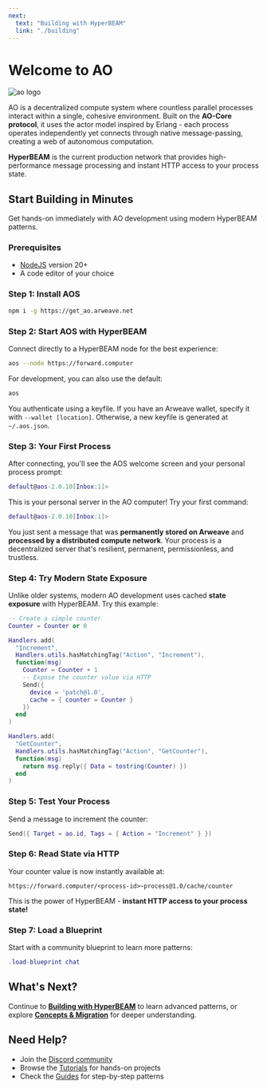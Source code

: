 ```yaml
---
next:
  text: "Building with HyperBEAM"
  link: "./building"
---
```


# Welcome to AO

![ao logo](/ao-logo-grey.svg)

AO is a decentralized compute system where countless parallel processes interact within a single, cohesive environment. Built on the **AO-Core protocol**, it uses the actor model inspired by Erlang - each process operates independently yet connects through native message-passing, creating a web of autonomous computation.

**HyperBEAM** is the current production network that provides high-performance message processing and instant HTTP access to your process state.

## Start Building in Minutes

Get hands-on immediately with AO development using modern HyperBEAM patterns.

### Prerequisites

- [NodeJS](https://nodejs.org) version 20+
- A code editor of your choice

### Step 1: Install AOS

```sh
npm i -g https://get_ao.arweave.net
```

### Step 2: Start AOS with HyperBEAM

Connect directly to a HyperBEAM node for the best experience:

```sh
aos --node https://forward.computer
```

For development, you can also use the default:

```sh
aos
```

You authenticate using a keyfile. If you have an Arweave wallet, specify it with `--wallet [location]`. Otherwise, a new keyfile is generated at `~/.aos.json`.

### Step 3: Your First Process

After connecting, you'll see the AOS welcome screen and your personal process prompt:

```lua
default@aos-2.0.10[Inbox:1]>
```

This is your personal server in the AO computer! Try your first command:

```lua
default@aos-2.0.10[Inbox:1]>
```

You just sent a message that was **permanently stored on Arweave** and **processed by a distributed compute network**. Your process is a decentralized server that's resilient, permanent, permissionless, and trustless.

### Step 4: Try Modern State Exposure

Unlike older systems, modern AO development uses cached **state exposure** with HyperBEAM. Try this example:

```lua
-- Create a simple counter
Counter = Counter or 0

Handlers.add(
  "Increment",
  Handlers.utils.hasMatchingTag("Action", "Increment"),
  function(msg)
    Counter = Counter + 1
    -- Expose the counter value via HTTP
    Send({
      device = 'patch@1.0',
      cache = { counter = Counter }
    })
  end
)

Handlers.add(
  "GetCounter",
  Handlers.utils.hasMatchingTag("Action", "GetCounter"),
  function(msg)
    return msg.reply({ Data = tostring(Counter) })
  end
)
```

### Step 5: Test Your Process

Send a message to increment the counter:

```lua
Send({ Target = ao.id, Tags = { Action = "Increment" } })
```

### Step 6: Read State via HTTP

Your counter value is now instantly available at:

```
https://forward.computer/<process-id>~process@1.0/cache/counter
```

This is the power of HyperBEAM - **instant HTTP access to your process state!**

### Step 7: Load a Blueprint

Start with a community blueprint to learn more patterns:

```lua
.load-blueprint chat
```

## What's Next?

Continue to [**Building with HyperBEAM**](./building) to learn advanced patterns, or explore [**Concepts & Migration**](./concepts) for deeper understanding.

## Need Help?

- Join the [Discord community](https://discord.gg/qWgGxJKwNJ)
- Browse the [Tutorials](../tutorials/) for hands-on projects
- Check the [Guides](../guides/) for step-by-step patterns
